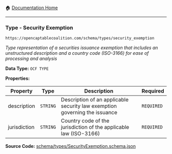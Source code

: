 :house: [Documentation Home](/README.md)

---

### Type - Security Exemption

`https://opencaptablecoalition.com/schema/types/security_exemption`

_Type representation of a securities issuance exemption that includes an unstructured description and a country code (ISO-3166) for ease of processing and analysis_

**Data Type:** `OCF TYPE`

**Properties:**

| Property     | Type     | Description                                                                | Required   |
| ------------ | -------- | -------------------------------------------------------------------------- | ---------- |
| description  | `STRING` | Description of an applicable security law exemption governing the issuance | `REQUIRED` |
| jurisdiction | `STRING` | Country code of the jurisdiction of the applicable law (ISO-3166)          | `REQUIRED` |

**Source Code:** [schema/types/SecurityExemption.schema.json](/schema/types/SecurityExemption.schema.json)

